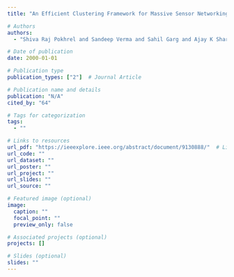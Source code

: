 ```yaml
---
title: "An Efficient Clustering Framework for Massive Sensor Networking in Industrial IoT"

# Authors
authors:
  - "Shiva Raj Pokhrel and Sandeep Verma and Sahil Garg and Ajay K Sharma and Jinho Choi"

# Date of publication
date: 2000-01-01

# Publication type
publication_types: ["2"]  # Journal Article

# Publication name and details
publication: "N/A"
cited_by: "64"

# Tags for categorization
tags:
  - ""

# Links to resources
url_pdf: "https://ieeexplore.ieee.org/abstract/document/9130888/"  # Link to the resource
url_code: ""
url_dataset: ""
url_poster: ""
url_project: ""
url_slides: ""
url_source: ""

# Featured image (optional)
image:
  caption: ""
  focal_point: ""
  preview_only: false

# Associated projects (optional)
projects: []

# Slides (optional)
slides: ""
---
```

